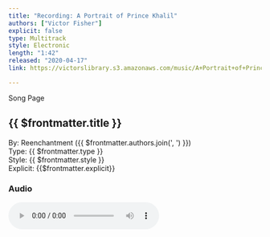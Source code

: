 ```yaml
---
title: "Recording: A Portrait of Prince Khalil"
authors: ["Victor Fisher"]
explicit: false
type: Multitrack  
style: Electronic
length: "1:42"
released: "2020-04-17"
link: https://victorslibrary.s3.amazonaws.com/music/A+Portrait+of+Prince+Khalil/A+Portrait+of+Prince+Khalil.mp3

---
```


<g-link to="/song/a-portrait-of-prince-khalil">Song Page</g-link>

## {{ $frontmatter.title }}

By: <g-link to="/band/reenchantment">Reenchantment</g-link> ({{ $frontmatter.authors.join(', ') }})  
Type: {{ $frontmatter.type }}  
Style: {{ $frontmatter.style }}  
Explicit: {{$frontmatter.explicit}}

### Audio

<audio controls controlsList="nodownload">
  <source :src="$frontmatter.link" type="audio/mpeg">
Your browser does not support the audio element.
</audio>
